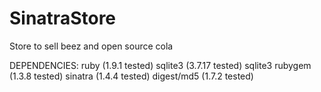 SinatraStore
============

Store to sell beez and open source cola

DEPENDENCIES:
	ruby (1.9.1 tested)
	sqlite3 (3.7.17 tested)
	sqlite3 rubygem (1.3.8 tested)
	sinatra (1.4.4 tested)
	digest/md5 (1.7.2 tested)